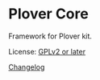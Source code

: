 # Plover Core

Framework for Plover kit.

License: [ GPLv2 or later](./LICENSE)

[Changelog](./CHANGELOG)
